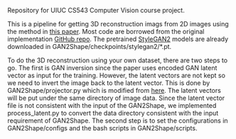 Repository for UIUC CS543 Computer Vision course project.

This is a pipeline for getting 3D reconstruction imags from 2D images using the method in [this paper](https://openreview.net/forum?id=FGqiDsBUKL0). Most code are borrowed from the original implementation [GitHub repo](https://github.com/XingangPan/GAN2Shape). The pretrained [StyleGAN2](https://github.com/NVlabs/stylegan2) models are already downloaded in GAN2Shape/checkpoints/stylegan2/*.pt.

To do the 3D reconstruction using your own dataset, there are two steps to go. The first is GAN inversion since the paper uses encoded GAN latent vector as input for the training. However, the latent vectors are not kept so we need to invert the image back to the latent vector. This is done by GAN2Shape/projector.py which is modified from [here](https://github.com/rosinality/stylegan2-pytorch/blob/master/projector.py). The latent vectors will be put under the same directory of image data. Since the latent vector file is not consistent with the input of the GAN2Shape, we implemented process_latent.py to convert the data directory consistent with the input requirement of GAN2Shape. The second step is to set the configurations in GAN2Shape/configs and the bash scripts in GAN2Shape/scripts.
